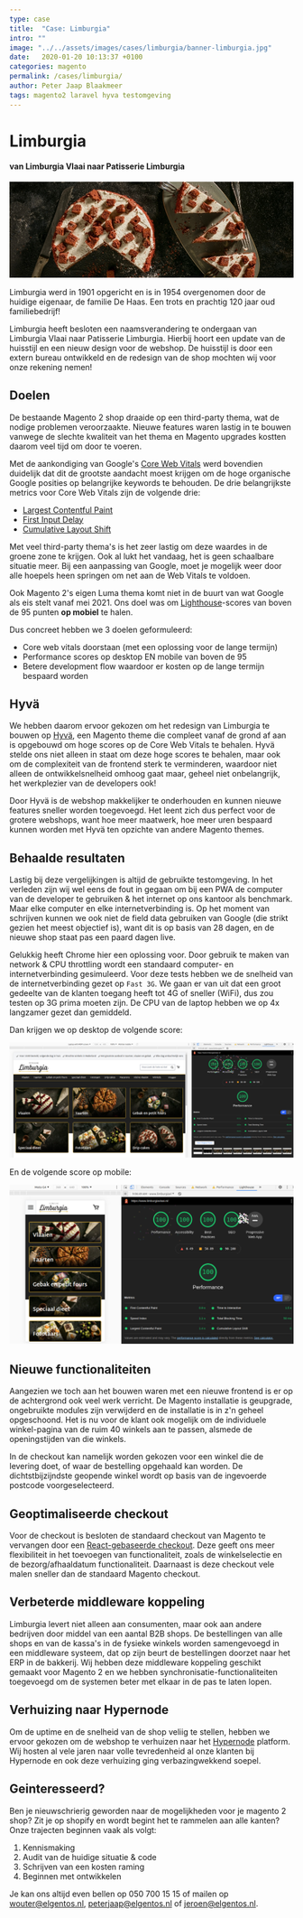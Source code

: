 ```yaml
---
type: case
title:  "Case: Limburgia"
intro: ""
image: "../../assets/images/cases/limburgia/banner-limburgia.jpg"
date:   2020-01-20 10:13:37 +0100
categories: magento
permalink: /cases/limburgia/
author: Peter Jaap Blaakmeer
tags: magento2 laravel hyva testomgeving
---
```

# Limburgia

#### van Limburgia Vlaai naar Patisserie Limburgia

![Limburgia](../../assets/images/cases/limburgia/banner-limburgia.jpg)

Limburgia werd in 1901 opgericht en is in 1954 overgenomen door de huidige eigenaar, de familie De Haas. Een trots en prachtig 120 jaar oud familiebedrijf!

Limburgia heeft besloten een naamsverandering te ondergaan van Limburgia Vlaai naar Patisserie Limburgia. Hierbij hoort een update van de huisstijl en een nieuw design voor de webshop. De huisstijl is door een extern bureau ontwikkeld en de redesign van de shop mochten wij voor onze rekening nemen!

## Doelen

De bestaande Magento 2 shop draaide op een third-party thema, wat de nodige problemen veroorzaakte. Nieuwe features waren lastig in te bouwen vanwege de slechte kwaliteit van het thema en Magento upgrades kostten daarom veel tijd om door te voeren.

Met de aankondiging van Google's [Core Web Vitals](https://web.dev/vitals/) werd bovendien duidelijk dat dit de grootste aandacht moest krijgen om de hoge organische Google posities op belangrijke keywords te behouden. De drie belangrijkste metrics voor Core Web Vitals zijn de volgende drie:

- [Largest Contentful Paint](https://web.dev/lcp/)
- [First Input Delay](https://web.dev/fid/)
- [Cumulative Layout Shift](https://web.dev/cls/)

Met veel third-party thema's is het zeer lastig om deze waardes in de groene zone te krijgen. Ook al lukt het vandaag, het is geen schaalbare situatie meer. Bij een aanpassing van Google, moet je mogelijk weer door alle hoepels heen springen om net aan de Web Vitals te voldoen.

Ook Magento 2's eigen Luma thema komt niet in de buurt van wat Google als eis stelt vanaf mei 2021. Ons doel was om [Lighthouse](https://web.dev/measure/)-scores van boven de 95 punten **op mobiel** te halen.

Dus concreet hebben we 3 doelen geformuleerd:

- Core web vitals doorstaan (met een oplossing voor de lange termijn)
- Performance scores op desktop EN mobile van boven de 95
- Betere development flow waardoor er kosten op de lange termijn bespaard worden

## Hyvä

We hebben daarom ervoor gekozen om het redesign van Limburgia te bouwen op [Hyvä](https://hyva.io), een Magento theme die compleet vanaf de grond af aan is opgebouwd om hoge scores op de Core Web Vitals te behalen. Hyvä stelde ons niet alleen in staat om deze hoge scores te behalen, maar ook om de complexiteit van de frontend sterk te verminderen, waardoor niet alleen de ontwikkelsnelheid omhoog gaat maar, geheel niet onbelangrijk, het werkplezier van de developers ook!

Door Hyvä is de webshop makkelijker te onderhouden en kunnen nieuwe features sneller worden toegevoegd. Het leent zich dus perfect voor de grotere webshops, want hoe meer maatwerk, hoe meer uren bespaard kunnen worden met Hyvä ten opzichte van andere Magento themes.

## Behaalde resultaten

Lastig bij deze vergelijkingen is altijd de gebruikte testomgeving. In het verleden zijn wij wel eens de fout in gegaan om bij een PWA de computer van de developer te gebruiken & het internet op ons kantoor als benchmark. Maar elke computer en elke internetverbinding is. Op het moment van schrijven kunnen we ook niet de field data gebruiken van Google (die strikt gezien het meest objectief is), want dit is op basis van 28 dagen, en de nieuwe shop staat pas een paard dagen live.

Gelukkig heeft Chrome hier een oplossing voor. Door gebruik te maken van network & CPU throttling wordt een standaard computer- en internetverbinding gesimuleerd. Voor deze tests hebben we de snelheid van de internetverbinding gezet op `Fast 3G`. We gaan er van uit dat een groot gedeelte van de klanten toegang heeft tot 4G of sneller (WiFi), dus zou testen op 3G prima moeten zijn. De CPU van de laptop hebben we op 4x langzamer gezet dan gemiddeld.

Dan krijgen we op desktop de volgende score:

![Lighthouse scores Limburgia](../../assets/images/cases/limburgia/lighthouse-desktop.png)

En de volgende score op mobile:

![Lighthouse scores Limburgia](../../assets/images/cases/limburgia/lighthouse-mobile.png)

## Nieuwe functionaliteiten

Aangezien we toch aan het bouwen waren met een nieuwe frontend is er op de achtergrond ook veel werk verricht. De Magento installatie is geupgrade, ongebruikte modules zijn verwijderd en de installatie is in z'n geheel opgeschoond. Het is nu voor de klant ook mogelijk om de individuele winkel-pagina van de ruim 40 winkels aan te passen, alsmede de openingstijden van die winkels.

In de checkout kan namelijk worden gekozen voor een winkel die de levering doet, of waar de bestelling opgehaald kan worden. De dichtstbijzijndste geopende winkel wordt op basis van de ingevoerde postcode voorgeselecteerd.

## Geoptimaliseerde checkout

Voor de checkout is besloten de standaard checkout van Magento te vervangen door een [React-gebaseerde checkout](https://github.com/hyva-themes/magento2-hyva-checkout). Deze geeft ons meer flexibiliteit in het toevoegen van functionaliteit, zoals de winkelselectie en de bezorg/afhaaldatum functionaliteit. Daarnaast is deze checkout vele malen sneller dan de standaard Magento checkout.

## Verbeterde middleware koppeling

Limburgia levert niet alleen aan consumenten, maar ook aan andere bedrijven door middel van een aantal B2B shops. De bestellingen van alle shops en van de kassa's in de fysieke winkels worden samengevoegd in een middleware systeem, dat op zijn beurt de bestellingen doorzet naar het ERP in de bakkerij. Wij hebben deze middleware koppeling geschikt gemaakt voor Magento 2 en we hebben synchronisatie-functionaliteiten toegevoegd om de systemen beter met elkaar in de pas te laten lopen.

## Verhuizing naar Hypernode

Om de uptime en de snelheid van de shop veliig te stellen, hebben we ervoor gekozen om de webshop te verhuizen naar het [Hypernode](https://www.hypernode.com) platform. Wij hosten al vele jaren naar volle tevredenheid al onze klanten bij Hypernode en ook deze verhuizing ging verbazingwekkend soepel.

## Geinteresseerd?

Ben je nieuwschrierig geworden naar de mogelijkheden voor je magento 2 shop? Zit je op shopify en wordt begint het te rammelen aan alle kanten? Onze trajecten beginnen vaak als volgt:

1. Kennismaking
2. Audit van de huidige situatie & code
3. Schrijven van een kosten raming
4. Beginnen met ontwikkelen

Je kan ons altijd even bellen op 050 700 15 15 of mailen op wouter@elgentos.nl, peterjaap@elgentos.nl of jeroen@elgentos.nl.
